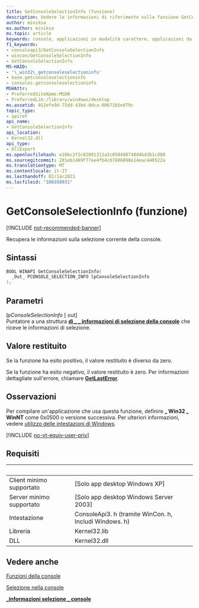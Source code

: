 ```yaml
---
title: GetConsoleSelectionInfo (funzione)
description: Vedere le informazioni di riferimento sulla funzione GetConsoleSelectionInfo, che recupera le informazioni sulla selezione corrente della console.
author: miniksa
ms.author: miniksa
ms.topic: article
keywords: console, applicazioni in modalità carattere, applicazioni da riga di comando, applicazioni di terminale, api della console
f1_keywords:
- consoleapi3/GetConsoleSelectionInfo
- wincon/GetConsoleSelectionInfo
- GetConsoleSelectionInfo
MS-HAID:
- '\_win32\_getconsoleselectioninfo'
- base.getconsoleselectioninfo
- consoles.getconsoleselectioninfo
MSHAttr:
- PreferredSiteName:MSDN
- PreferredLib:/library/windows/desktop
ms.assetid: 912efe9d-75dd-43bd-8dca-08671b5ed79c
topic_type:
- apiref
api_name:
- GetConsoleSelectionInfo
api_location:
- Kernel32.dll
api_type:
- DllExport
ms.openlocfilehash: e10bc2f2c82091311a2c050498748d4b43b1cd80
ms.sourcegitcommit: 281eb1469f77ae4fb4c67806898e14eac440522a
ms.translationtype: MT
ms.contentlocale: it-IT
ms.lasthandoff: 02/14/2021
ms.locfileid: "100358931"
---
```

# <a name="getconsoleselectioninfo-function"></a>GetConsoleSelectionInfo (funzione)

[!INCLUDE [not-recommended-banner](./includes/not-recommended-banner.md)]

Recupera le informazioni sulla selezione corrente della console.

## <a name="syntax"></a>Sintassi

```C
BOOL WINAPI GetConsoleSelectionInfo(
  _Out_ PCONSOLE_SELECTION_INFO lpConsoleSelectionInfo
);
```

## <a name="parameters"></a>Parametri

*lpConsoleSelectionInfo* \[ out\]  
Puntatore a una struttura [**di \_ \_ informazioni di selezione della console**](console-selection-info-str.md) che riceve le informazioni di selezione.

## <a name="return-value"></a>Valore restituito

Se la funzione ha esito positivo, il valore restituito è diverso da zero.

Se la funzione ha esito negativo, il valore restituito è zero. Per informazioni dettagliate sull'errore, chiamare [**GetLastError**](/windows/win32/api/errhandlingapi/nf-errhandlingapi-getlasterror).

## <a name="remarks"></a>Osservazioni

Per compilare un'applicazione che usa questa funzione, definire **\_ Win32 \_ WinNT** come 0x0500 o versione successiva. Per ulteriori informazioni, vedere [utilizzo delle intestazioni di Windows](/windows/win32/winprog/using-the-windows-headers).

[!INCLUDE [no-vt-equiv-user-priv](./includes/no-vt-equiv-user-priv.md)]

## <a name="requirements"></a>Requisiti

| &nbsp; | &nbsp; |
|-|-|
| Client minimo supportato | \[Solo app desktop Windows XP\] |
| Server minimo supportato | \[Solo app desktop Windows Server 2003\] |
| Intestazione | ConsoleApi3. h (tramite WinCon. h, Includi Windows. h) |
| Libreria | Kernel32.lib |
| DLL | Kernel32.dll |

## <a name="see-also"></a>Vedere anche

[Funzioni della console](console-functions.md)

[Selezione nella console](console-selection.md)

[**\_informazioni selezione \_ console**](console-selection-info-str.md)